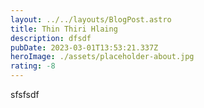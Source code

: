 ```yaml
---
layout: ../../layouts/BlogPost.astro
title: Thin Thiri Hlaing
description: dfsdf
pubDate: 2023-03-01T13:53:21.337Z
heroImage: ./assets/placeholder-about.jpg
rating: -8
---
```

s﻿fsfsdf